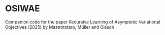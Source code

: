 # OSIWAE
Companion code for the paper Recursive Learning of Asymptotic Variational Objectives (2025) by Mastrototaro, Müller and Olsson 
